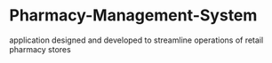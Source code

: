 # Pharmacy-Management-System
application designed and developed to streamline operations of retail pharmacy stores
